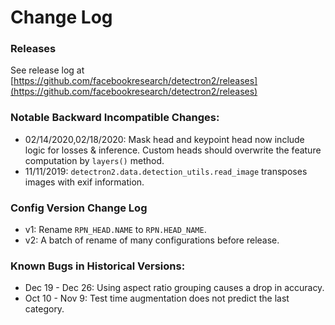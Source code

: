 # Change Log

### Releases
See release log at
[https://github.com/facebookresearch/detectron2/releases](https://github.com/facebookresearch/detectron2/releases)

### Notable Backward Incompatible Changes:

* 02/14/2020,02/18/2020: Mask head and keypoint head now include logic for losses & inference. Custom heads
	should overwrite the feature computation by `layers()` method.
* 11/11/2019: `detectron2.data.detection_utils.read_image` transposes images with exif information.

### Config Version Change Log

* v1: Rename `RPN_HEAD.NAME` to `RPN.HEAD_NAME`.
* v2: A batch of rename of many configurations before release.

### Known Bugs in Historical Versions:
* Dec 19 - Dec 26: Using aspect ratio grouping causes a drop in accuracy.
* Oct 10 - Nov 9: Test time augmentation does not predict the last category.
